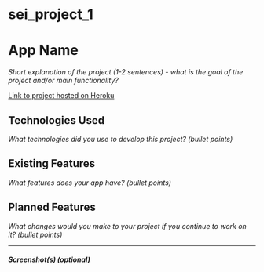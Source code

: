 # sei_project_1

# App Name

*Short explanation of the project (1-2 sentences) - what is the goal of the project and/or main functionality?*

[Link to project hosted on Heroku]()

## Technologies Used

*What technologies did you use to develop this project? (bullet points)*



## Existing Features

*What features does your app have? (bullet points)*




## Planned Features

*What changes would you make to your project if you continue to work on it? (bullet points)*

---

##### Screenshot(s) (optional)


